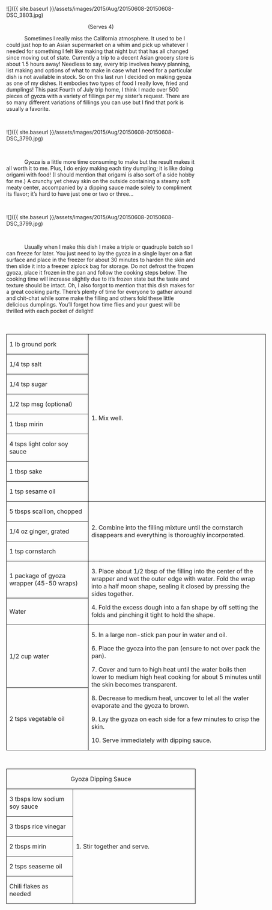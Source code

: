 
![]({{ site.baseurl }}/assets/images/2015/Aug/20150608-20150608-DSC_3803.jpg)
<p align=center style='text-align:center'><span
>(Serves 4)</span></p>


<p style='text-indent:.5in'><span>Sometimes
I really miss the California atmosphere. It used to be I could just hop to an
Asian supermarket on a whim and pick up whatever I needed for something I felt
like making that night but that has all changed since moving out of state.
Currently a trip to a decent Asian grocery store is about 1.5 hours away!
Needless to say, every trip involves heavy planning, list making and options of
what to make in case what I need for a particular dish is not available in
stock. So on this last run I decided on making gyoza as one of my dishes. It
embodies two types of food I really love, fried and dumplings! This past Fourth
of July trip home, I think I made over 500 pieces of gyoza with a variety of
fillings per my sister’s request. There are so many different variations of
fillings you can use but I find that pork is usually a favorite.</span></p>

<p style='text-indent:.5in'><span>&nbsp;</span></p>

![]({{ site.baseurl }}/assets/images/2015/Aug/20150608-20150608-DSC_3790.jpg)

<p style='text-indent:.5in'><span>&nbsp;</span></p>

<p style='text-indent:.5in'><span>Gyoza
is a little more time consuming to make but the result makes it all worth it to
me. Plus, I do enjoy making each tiny dumpling; it is like doing origami with
food! (I should mention that origami is also sort of a side hobby for me.) A
crunchy yet chewy skin on the outside containing a steamy soft meaty center,
accompanied by a dipping sauce made solely to compliment its flavor; it’s hard
to have just one or two or three…</span></p>

<p style='text-indent:.5in'><span>&nbsp;</span></p>

![]({{ site.baseurl }}/assets/images/2015/Aug/20150608-20150608-DSC_3799.jpg)

<p style='text-indent:.5in'><span>&nbsp;</span></p>

<p style='text-indent:.5in'><span>Usually
when I make this dish I make a triple or quadruple batch so I can freeze for
later. You just need to lay the gyoza in a single layer on a flat surface and
place in the freezer for about 30 minutes to harden the skin and then slide it
into a freezer ziplock bag for storage. Do not defrost the frozen gyoza, place
it frozen in the pan and follow the cooking steps below. The cooking time will
increase slightly due to it’s frozen state but the taste and texture should be
intact. Oh, I also forgot to mention that this dish makes for a great cooking
party. There’s plenty of time for everyone to gather around and chit-chat while
some make the filling and others fold these little delicious dumplings. You’ll
forget how time flies and your guest will be thrilled with each pocket of
delight!</span></p>

<p><span style='font-size:14.0pt;'>&nbsp;</span></p>

<table border=1 cellspacing=0 cellpadding=0 width=519
 style='width:518.55pt;border-collapse:collapse;border:none'>
 <tr style='height:.3in'>
  <td width=158 style='width:2.2in;border:solid windowtext 1.0pt;padding:0in 5.4pt 0in 5.4pt;
  height:.3in'>
  <p><span>1 lb ground pork</span></p>
  </td>
  <td width=360 rowspan=8 style='width:360.15pt;border:solid windowtext 1.0pt;
  border-left:none;padding:0in 5.4pt 0in 5.4pt;height:.3in'>
  <p><span>1. Mix well.</span></p>
  </td>
 </tr>
 <tr style='height:20.15pt'>
  <td width=158 style='width:2.2in;border:solid windowtext 1.0pt;border-top:
  none;padding:0in 5.4pt 0in 5.4pt;height:20.15pt'>
  <p><span>1/4 tsp salt</span></p>
  </td>
 </tr>
 <tr style='height:20.15pt'>
  <td width=158 style='width:2.2in;border:solid windowtext 1.0pt;border-top:
  none;padding:0in 5.4pt 0in 5.4pt;height:20.15pt'>
  <p><span>1/4 tsp sugar</span></p>
  </td>
 </tr>
 <tr style='height:20.15pt'>
  <td width=158 style='width:2.2in;border:solid windowtext 1.0pt;border-top:
  none;padding:0in 5.4pt 0in 5.4pt;height:20.15pt'>
  <p><span>1/2 tsp msg (optional)</span></p>
  </td>
 </tr>
 <tr style='height:20.15pt'>
  <td width=158 style='width:2.2in;border:solid windowtext 1.0pt;border-top:
  none;padding:0in 5.4pt 0in 5.4pt;height:20.15pt'>
  <p><span>1 tbsp mirin</span></p>
  </td>
 </tr>
 <tr style='height:20.15pt'>
  <td width=158 style='width:2.2in;border:solid windowtext 1.0pt;border-top:
  none;padding:0in 5.4pt 0in 5.4pt;height:20.15pt'>
  <p><span>4 tsps light color soy
  sauce</span></p>
  </td>
 </tr>
 <tr style='height:20.15pt'>
  <td width=158 style='width:2.2in;border:solid windowtext 1.0pt;border-top:
  none;padding:0in 5.4pt 0in 5.4pt;height:20.15pt'>
  <p><span>1 tbsp sake</span></p>
  </td>
 </tr>
 <tr style='height:20.15pt'>
  <td width=158 style='width:2.2in;border:solid windowtext 1.0pt;border-top:
  none;padding:0in 5.4pt 0in 5.4pt;height:20.15pt'>
  <p><span>1 tsp sesame oil</span></p>
  </td>
 </tr>
 <tr style='height:20.15pt'>
  <td width=158 style='width:2.2in;border:solid windowtext 1.0pt;border-top:
  none;padding:0in 5.4pt 0in 5.4pt;height:20.15pt'>
  <p><span>5 tbsps scallion, chopped</span></p>
  </td>
  <td width=360 rowspan=3 style='width:360.15pt;border-top:none;border-left:
  none;border-bottom:solid windowtext 1.0pt;border-right:solid windowtext 1.0pt;
  padding:0in 5.4pt 0in 5.4pt;height:20.15pt'>
  <p><span>2. Combine into the
  filling mixture until the cornstarch disappears and everything is thoroughly incorporated.</span></p>
  </td>
 </tr>
 <tr style='height:20.15pt'>
  <td width=158 style='width:2.2in;border:solid windowtext 1.0pt;border-top:
  none;padding:0in 5.4pt 0in 5.4pt;height:20.15pt'>
  <p><span>1/4 oz ginger, grated</span></p>
  </td>
 </tr>
 <tr style='height:20.15pt'>
  <td width=158 style='width:2.2in;border:solid windowtext 1.0pt;border-top:
  none;padding:0in 5.4pt 0in 5.4pt;height:20.15pt'>
  <p><span>1 tsp cornstarch</span></p>
  </td>
 </tr>
 <tr style='height:20.15pt'>
  <td width=158 style='width:2.2in;border:solid windowtext 1.0pt;border-top:
  none;padding:0in 5.4pt 0in 5.4pt;height:20.15pt'>
  <p><span>1 package of gyoza wrapper
  (45-50 wraps)</span></p>
  </td>
  <td width=360 rowspan=2 style='width:360.15pt;border-top:none;border-left:
  none;border-bottom:solid windowtext 1.0pt;border-right:solid windowtext 1.0pt;
  padding:0in 5.4pt 0in 5.4pt;height:20.15pt'>
  <p><span>3. Place about 1/2 tbsp of
  the filling into the center of the wrapper and wet the outer edge with water.
  Fold the wrap into a half moon shape, sealing it closed by pressing the sides
  together.</span></p>
  <p><span>4. Fold the excess dough
  into a fan shape by off setting the folds and pinching it tight to hold the
  shape.</span></p>
  </td>
 </tr>
 <tr style='height:20.15pt'>
  <td width=158 style='width:2.2in;border:solid windowtext 1.0pt;border-top:
  none;padding:0in 5.4pt 0in 5.4pt;height:20.15pt'>
  <p><span>Water</span></p>
  </td>
 </tr>
 <tr style='height:20.15pt'>
  <td width=158 style='width:2.2in;border:solid windowtext 1.0pt;border-top:
  none;padding:0in 5.4pt 0in 5.4pt;height:20.15pt'>
  <p><span>1/2 cup water</span></p>
  </td>
  <td width=360 rowspan=2 style='width:360.15pt;border-top:none;border-left:
  none;border-bottom:solid windowtext 1.0pt;border-right:solid windowtext 1.0pt;
  padding:0in 5.4pt 0in 5.4pt;height:20.15pt'>
  <p><span>5. In a large non-stick
  pan pour in water and oil.</span></p>
  <p><span>6. Place the gyoza into
  the pan (ensure to not over pack the pan).</span></p>
  <p><span>7. Cover and turn to high
  heat until the water boils then lower to medium high heat cooking for about 5
  minutes until the skin becomes transparent.</span></p>
  <p><span>8. Decrease to medium
  heat, uncover to let all the water evaporate and the gyoza to brown.</span></p>
  <p><span>9. Lay the gyoza on each
  side for a few minutes to crisp the skin. </span></p>
  <p><span>10. Serve immediately with
  dipping sauce.</span></p>
  </td>
 </tr>
 <tr style='height:20.15pt'>
  <td width=158 style='width:2.2in;border:solid windowtext 1.0pt;border-top:
  none;padding:0in 5.4pt 0in 5.4pt;height:20.15pt'>
  <p><span>2 tsps vegetable oil</span></p>
  </td>
 </tr>
</table>

<p><span>&nbsp;</span></p>

<table border=1 cellspacing=0 cellpadding=0
 style='border-collapse:collapse;border:none'>
 <tr>
  <td width=536 colspan=2 style='width:7.45in;border:solid windowtext 1.0pt;
  padding:0in 5.4pt 0in 5.4pt'>
  <p align=center style='text-align:center'><span
 >Gyoza Dipping Sauce</span></p>
  </td>
 </tr>
 <tr>
  <td width=172 style='width:171.9pt;border:solid windowtext 1.0pt;border-top:
  none;padding:0in 5.4pt 0in 5.4pt'>
  <p><span>3 tbsps low sodium soy
  sauce</span></p>
  </td>
  <td width=365 rowspan=5 style='width:364.5pt;border-top:none;border-left:
  none;border-bottom:solid windowtext 1.0pt;border-right:solid windowtext 1.0pt;
  padding:0in 5.4pt 0in 5.4pt'>
  <p><span>1. Stir together and
  serve.</span></p>
  </td>
 </tr>
 <tr>
  <td width=172 style='width:171.9pt;border:solid windowtext 1.0pt;border-top:
  none;padding:0in 5.4pt 0in 5.4pt'>
  <p><span>3 tbsps rice vinegar</span></p>
  </td>
 </tr>
 <tr>
  <td width=172 style='width:171.9pt;border:solid windowtext 1.0pt;border-top:
  none;padding:0in 5.4pt 0in 5.4pt'>
  <p><span>2 tbsps mirin</span></p>
  </td>
 </tr>
 <tr>
  <td width=172 style='width:171.9pt;border:solid windowtext 1.0pt;border-top:
  none;padding:0in 5.4pt 0in 5.4pt'>
  <p><span>2 tsps seaseme oil</span></p>
  </td>
 </tr>
 <tr>
  <td width=172 style='width:171.9pt;border:solid windowtext 1.0pt;border-top:
  none;padding:0in 5.4pt 0in 5.4pt'>
  <p><span>Chili flakes as needed</span></p>
  </td>
 </tr>
</table>